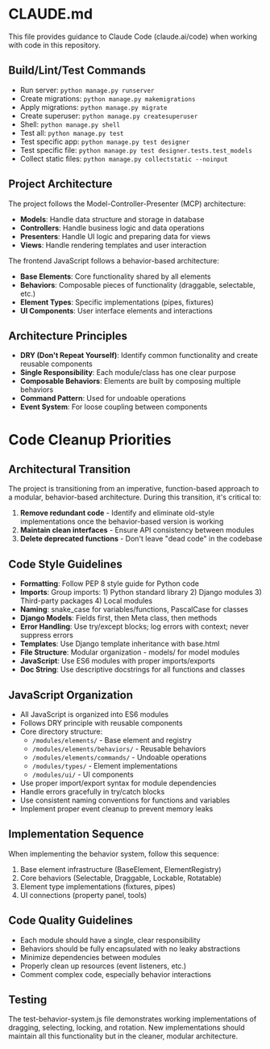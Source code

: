 # CLAUDE.md

This file provides guidance to Claude Code (claude.ai/code) when working with code in this repository.

## Build/Lint/Test Commands
- Run server: `python manage.py runserver`
- Create migrations: `python manage.py makemigrations`
- Apply migrations: `python manage.py migrate`
- Create superuser: `python manage.py createsuperuser`
- Shell: `python manage.py shell`
- Test all: `python manage.py test`
- Test specific app: `python manage.py test designer`
- Test specific file: `python manage.py test designer.tests.test_models`
- Collect static files: `python manage.py collectstatic --noinput`

## Project Architecture
The project follows the Model-Controller-Presenter (MCP) architecture:
- **Models**: Handle data structure and storage in database
- **Controllers**: Handle business logic and data operations
- **Presenters**: Handle UI logic and preparing data for views
- **Views**: Handle rendering templates and user interaction

The frontend JavaScript follows a behavior-based architecture:
- **Base Elements**: Core functionality shared by all elements
- **Behaviors**: Composable pieces of functionality (draggable, selectable, etc.)
- **Element Types**: Specific implementations (pipes, fixtures)
- **UI Components**: User interface elements and interactions

## Architecture Principles
- **DRY (Don't Repeat Yourself)**: Identify common functionality and create reusable components
- **Single Responsibility**: Each module/class has one clear purpose
- **Composable Behaviors**: Elements are built by composing multiple behaviors
- **Command Pattern**: Used for undoable operations
- **Event System**: For loose coupling between components

# Code Cleanup Priorities

## Architectural Transition
The project is transitioning from an imperative, function-based approach to a modular, behavior-based architecture. During this transition, it's critical to:

1. **Remove redundant code** - Identify and eliminate old-style implementations once the behavior-based version is working
2. **Maintain clean interfaces** - Ensure API consistency between modules
3. **Delete deprecated functions** - Don't leave "dead code" in the codebase

## Code Style Guidelines
- **Formatting**: Follow PEP 8 style guide for Python code
- **Imports**: Group imports: 1) Python standard library 2) Django modules 3) Third-party packages 4) Local modules
- **Naming**: snake_case for variables/functions, PascalCase for classes
- **Django Models**: Fields first, then Meta class, then methods
- **Error Handling**: Use try/except blocks; log errors with context; never suppress errors
- **Templates**: Use Django template inheritance with base.html
- **File Structure**: Modular organization - models/ for model modules
- **JavaScript**: Use ES6 modules with proper imports/exports
- **Doc String**: Use descriptive docstrings for all functions and classes

## JavaScript Organization
- All JavaScript is organized into ES6 modules
- Follows DRY principle with reusable components
- Core directory structure:
  - `/modules/elements/` - Base element and registry
  - `/modules/elements/behaviors/` - Reusable behaviors
  - `/modules/elements/commands/` - Undoable operations
  - `/modules/types/` - Element implementations
  - `/modules/ui/` - UI components
- Use proper import/export syntax for module dependencies
- Handle errors gracefully in try/catch blocks
- Use consistent naming conventions for functions and variables
- Implement proper event cleanup to prevent memory leaks

## Implementation Sequence
When implementing the behavior system, follow this sequence:
1. Base element infrastructure (BaseElement, ElementRegistry)
2. Core behaviors (Selectable, Draggable, Lockable, Rotatable)
3. Element type implementations (fixtures, pipes)
4. UI connections (property panel, tools)

## Code Quality Guidelines
- Each module should have a single, clear responsibility
- Behaviors should be fully encapsulated with no leaky abstractions
- Minimize dependencies between modules
- Properly clean up resources (event listeners, etc.)
- Comment complex code, especially behavior interactions

## Testing
The test-behavior-system.js file demonstrates working implementations of dragging, selecting, locking, and rotation. New implementations should maintain all this functionality but in the cleaner, modular architecture.
